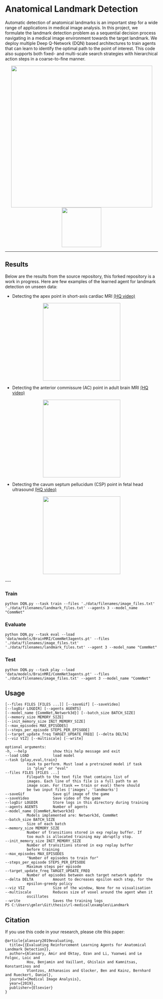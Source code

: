# Anatomical Landmark Detection

Automatic detection of anatomical landmarks is an important step for a wide range of applications in medical image analysis. In this project, we formulate the landmark detection problem as a sequential decision process navigating in a medical image environment towards the target landmark. We deploy multiple Deep Q-Network (DQN) based architectures to train agents that can learn to identify the optimal path to the point of interest. This code also supports both fixed- and multi-scale search strategies with hierarchical action steps in a coarse-to-fine manner.

<p align="center">
<img style="float: center;" src="images/framework.png" width="465">
<img style="float: center;" src="images/actions.png" width="130">
</p>

---
## Results
Below are the results from the source repository, this forked repository is a work in progress.
Here are few examples of the learned agent for landmark detection on unseen data:

* Detecting the apex point in short-axis cardiac MRI [(HQ video)](videos/cardiac_apex.mp4)
<p align="center">
<img src="./images/cardiac_apex.gif" width="255">
</p>

* Detecting the anterior commissure (AC) point in adult brain MRI [(HQ video)](videos/brain_ac.mp4)
<p align="center">
<img src="./images/brain_ac.gif" width="255">
</p>

* Detecting the cavum septum pellucidum (CSP) point in fetal head ultrasound [(HQ video)](videos/fetal_csp.mp4)
<p align="center">
<img src="./images/fetal_csp.gif" width="255">
</p>
---

### Train
```
python DQN.py --task train --files './data/filenames/image_files.txt' './data/filenames/landmark_files.txt' --agents 3 --model_name "CommNet"
```

### Evaluate
```
python DQN.py --task eval --load 'data/models/BrainMRI/CommNet3agents.pt' --files './data/filenames/image_files.txt' './data/filenames/landmark_files.txt' --agent 3 --model_name "CommNet"
```

### Test
```
python DQN.py --task play --load 'data/models/BrainMRI/CommNet3agents.pt' --files './data/filenames/image_files.txt' --agent 3 --model_name "CommNet"
```


## Usage
```
[--files FILES [FILES ...]] [--saveGif] [--saveVideo]
[--logDir LOGDIR] [--agents AGENTS]
[--model_name {CommNet,Network3d}] [--batch_size BATCH_SIZE]
[--memory_size MEMORY_SIZE]
[--init_memory_size INIT_MEMORY_SIZE]
[--max_episodes MAX_EPISODES]
[--steps_per_episode STEPS_PER_EPISODE]
[--target_update_freq TARGET_UPDATE_FREQ] [--delta DELTA]
[--viz VIZ] [--multiscale] [--write]

optional arguments:
-h, --help            show this help message and exit
--load LOAD           load model
--task {play,eval,train}
          task to perform. Must load a pretrained model if task
          is "play" or "eval"
--files FILES [FILES ...]
          Filepath to the text file that comtains list of
          images. Each line of this file is a full path to an
          image scan. For (task == train or eval) there should
          be two input files ['images', 'landmarks']
--saveGif             Save gif image of the game
--saveVideo           Save video of the game
--logDir LOGDIR       Store logs in this directory during training
--agents AGENTS       Number of agents
--model_name {CommNet,Network3d}
          Models implemented are: Network3d, CommNet
--batch_size BATCH_SIZE
          Size of each batch
--memory_size MEMORY_SIZE
          Number of transitions stored in exp replay buffer. If
          too much is allocated training may abruptly stop.
--init_memory_size INIT_MEMORY_SIZE
          Number of transitions stored in exp replay buffer
          before training
--max_episodes MAX_EPISODES
          "Number of episodes to train for"
--steps_per_episode STEPS_PER_EPISODE
          Maximum steps per episode
--target_update_freq TARGET_UPDATE_FREQ
          Number of episodes between each target network update
--delta DELTA         Amount to decreases epsilon each step, for the
          epsilon-greedy policy
--viz VIZ             Size of the window, None for no visualisation
--multiscale          Reduces size of voxel around the agent when it
          oscillates
--write               Saves the training logs
PS C:\Users\gmler\Git\thesis\rl-medical\examples\Landmark

```

## Citation

If you use this code in your research, please cite this paper:

```
@article{alansary2019evaluating,
  title={{Evaluating Reinforcement Learning Agents for Anatomical Landmark Detection}},
  author={Alansary, Amir and Oktay, Ozan and Li, Yuanwei and Le Folgoc, Loic and
          Hou, Benjamin and Vaillant, Ghislain and Kamnitsas, Konstantinos and
          Vlontzos, Athanasios and Glocker, Ben and Kainz, Bernhard and Rueckert, Daniel},
  journal={Medical Image Analysis},
  year={2019},
  publisher={Elsevier}
}
 ```
